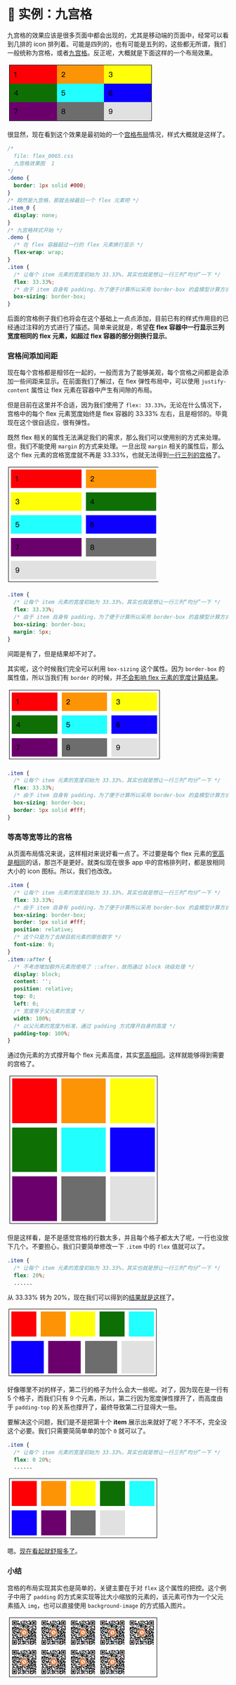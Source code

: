 # 📕 实例：九宫格

九宫格的效果应该是很多页面中都会出现的，尤其是移动端的页面中，经常可以看到几排的 icon 排列着。可能是四列的，也有可能是五列的，这些都无所谓，我们一般统称为宫格，或者[九宫格](../../demo.html?id=65)。反正呢，大概就是下面这样的一个布局效果。

<img src="/image/03-03-01.png" style="zoom:50%;" />

很显然，现在看到这个效果是最初始的一个[宫格布局](../../demo.html?id=65)情况，样式大概就是这样了。

```css
/*
  file: flex_0065.css
  九宫格效果图  1
*/
.demo {
  border: 1px solid #000;
}
/* 既然是九宫格，那就去掉最后一个 flex 元素吧 */
.item_0 {
  display: none;
}
/* 九宫格样式开始 */
.demo {
  /* 在 flex 容器超过一行的 flex 元素换行显示 */
  flex-wrap: wrap;
}
.item {
  /* 让每个 item 元素的宽度初始为 33.33%，其实也就是想让一行三列“均分”一下 */
  flex: 33.33%;
  /* 由于 item 自身有 padding，为了便于计算所以采用 border-box 的盒模型计算方式 */
  box-sizing: border-box;
}
```

 后面的宫格例子我们也将会在这个基础上一点点添加，目前已有的样式作用目的已经通过注释的方式进行了描述。简单来说就是，希望**在 flex 容器中一行显示三列宽度相同的 flex 元素，如超过 flex 容器的部分则换行显示**。

### 宫格间添加间距

现在每个宫格都是相邻在一起的，一般而言为了能够美观，每个宫格之间都是会添加一些间距来显示。在前面我们了解过，在 flex 弹性布局中，可以使用 `justify-content` 属性让 flex 元素在容器中产生有间隙的布局。

但是目前在这里并不合适，因为我们使用了 `flex: 33.33%`，无论在什么情况下，宫格中的每个 flex 元素宽度始终是 flex 容器的 33.33% 左右，且是相邻的。毕竟现在这个很自适应，很有弹性。

既然 flex 相关的属性无法满足我们的需求，那么我们可以使用别的方式来处理。但，我们不能使用 `margin` 的方式来处理。一旦出现 `margin` 相关的属性后，那么这个 flex 元素的宫格宽度就不再是 33.33%，也就无法得到[一行三列的宫格](../../demo.html?id=66)了。

<img src="/image/03-03-02.png" style="zoom:50%;" />

```css
.item {
  /* 让每个 item 元素的宽度初始为 33.33%，其实也就是想让一行三列“均分”一下 */
  flex: 33.33%;
  /* 由于 item 自身有 padding，为了便于计算所以采用 border-box 的盒模型计算方式 */
  box-sizing: border-box;
  margin: 5px;
}
```

间距是有了，但是结果却不对了。

其实呢，这个时候我们完全可以利用 `box-sizing` 这个属性。因为 `border-box` 的属性值，所以当我们有 `border` 的时候，并[不会影响 flex 元素的宽度计算结果](../../demo.html?id=67)。

<img src="/image/03-03-03.png" style="zoom:50%;" />

```css
.item {
  /* 让每个 item 元素的宽度初始为 33.33%，其实也就是想让一行三列“均分”一下 */
  flex: 33.33%;
  /* 由于 item 自身有 padding，为了便于计算所以采用 border-box 的盒模型计算方式 */
  box-sizing: border-box;
  border: 5px solid #fff;
}
```

### 等高等宽等比的宫格

从页面布局情况来说，这样相对来说好看一点了。不过要是每个 flex 元素的[宽高是相同](../../demo.html?id=68)的话，那岂不是更好。就类似现在很多 app 中的宫格排列时，都是放相同大小的 icon 图标。所以，我们也改改。

```css
.item {
  /* 让每个 item 元素的宽度初始为 33.33%，其实也就是想让一行三列“均分”一下 */
  flex: 33.33%;
  /* 由于 item 自身有 padding，为了便于计算所以采用 border-box 的盒模型计算方式 */
  box-sizing: border-box;
  border: 5px solid #fff;
  position: relative;
  /* 这个只是为了去掉目前元素的那些数字 */
  font-size: 0;
}
.item::after {
  /* 不考虑增加额外元素而使用了 ::after，故而通过 block 块级处理 */
  display: block;
  content: '';
  position: relative;
  top: 0;
  left: 0;
  /* 宽度等于父元素的宽度 */
  width: 100%;
  /* 以父元素的宽度为标准，通过 padding 方式撑开自身的高度 */
  padding-top: 100%;
}
```

通过伪元素的方式撑开每个 flex 元素高度，其实[宽高相同](../../demo.html?id=68)。这样就能够得到需要的宫格了。

<img src="/image/03-03-04.png" style="zoom:50%;" />

但是这样看，是不是感觉宫格的行数太多，并且每个格子都太大了呢，一行也没放下几个。不要担心，我们只要简单修改一下 `.item` 中的 `flex` 值就可以了。

```css
.item {
  /* 让每个 item 元素的宽度初始为 33.33%，其实也就是想让一行三列“均分”一下 */
  flex: 20%;
  ......
```

从 33.33% 转为 20%，现在我们可以得到的[结果就是这样](../../demo.html?id=69)了。

<img src="/image/03-03-05.png" style="zoom:50%;" />

好像哪里不对的样子，第二行的格子为什么会大一些呢。对了，因为现在是一行有 5 个格子，而我们只有 9 个元素，所以，第二行因为宽度弹性撑开了，而高度由于 `padding-top` 的关系也撑开了，最终导致第二行显得大一些。

要解决这个问题，我们是不是把第十个 **item** 展示出来就好了呢？不不不，完全没这个必要。我们只需要简简单单的加个 `0` 就可以了。

```css
.item {
  /* 让每个 item 元素的宽度初始为 33.33%，其实也就是想让一行三列“均分”一下 */
  flex: 0 20%;
  ......
```

<img src="/image/03-03-06.png" style="zoom:50%;" />

嗯。[现在看起就舒服多了](../../demo.html?id=70)。

### 小结

宫格的布局实现其实也是简单的，关键主要在于对 `flex` 这个属性的把控。这个例子中用了 `padding` 的方式来实现等比大小缩放的元素的，该元素可作为一个父元素插入 `img`，也可以直接使用 `background-image` 的方式插入图片。

<img src="/image/03-03-07.png" style="zoom:50%;" />
